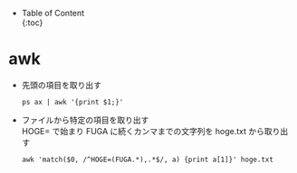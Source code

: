- Table of Content  
{:toc}


# awk

* 先頭の項目を取り出す
  ```
  ps ax | awk '{print $1;}'
  ```
* ファイルから特定の項目を取り出す  
  HOGE= で始まり FUGA に続くカンマまでの文字列を hoge.txt から取り出す  
  ```
  awk 'match($0, /^HOGE=(FUGA.*),.*$/, a) {print a[1]}' hoge.txt
  ```
